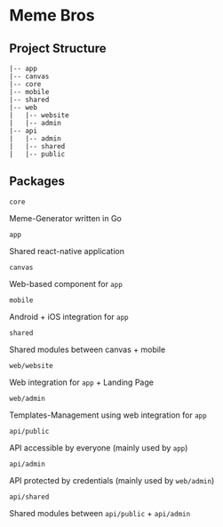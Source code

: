 # Meme Bros

## Project Structure

```
|-- app
|-- canvas
|-- core
|-- mobile
|-- shared
|-- web
|   |-- website
|   |-- admin
|-- api
|   |-- admin
|   |-- shared
|   |-- public
```

## Packages

``core``

Meme-Generator written in Go

``app``

Shared react-native application

``canvas``

Web-based component for ``app``

``mobile``

Android + iOS integration for ``app``

``shared``

Shared modules between canvas + mobile

``web/website``

Web integration for ``app`` + Landing Page

``web/admin``

Templates-Management using web integration for ``app``

``api/public``

API accessible by everyone (mainly used by ``app``)

``api/admin``

API protected by credentials (mainly used by ``web/admin``)

``api/shared``

Shared modules between ``api/public`` + ``api/admin``
